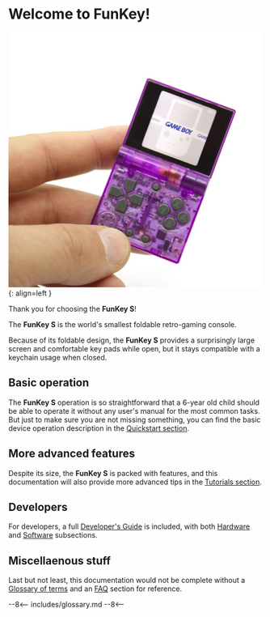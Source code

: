 # Welcome to FunKey!

![Atomic Purple FunKey S](assets/images/Atomic_Purple_FunKey_S.jpg){: align=left }

Thank you for choosing the **FunKey S**!

The **FunKey S** is the world's smallest foldable retro-gaming
console.

Because of its foldable design, the **FunKey S** provides a
surprisingly large screen and comfortable key pads while open, but it
stays compatible with a keychain usage when closed.

## Basic operation

The **FunKey S** operation is so straightforward that a 6-year old
child should be able to operate it without any user's manual for the
most common tasks. But just to make sure you are not missing
something, you can find the basic device operation description in the
[Quickstart section][1].

## More advanced features

Despite its size, the **FunKey S** is packed with features, and this
documentation will also provide more advanced tips in the [Tutorials
section][2].

## Developers

For developers, a full [Developer's Guide][3] is included, with both
[Hardware][3] and [Software][4] subsections.

## Miscellaenous stuff

Last but not least, this documentation would not be complete without a
[Glossary of terms][5] and an [FAQ][6] section for reference.

[1]: quickstart.md
[2]: tutorials/software/update.md
[3]: developers/hardware_ref/
[4]: developers/software_ref/disk_mapping/recovery.md
[5]: miscellaneous/glossary.md
[6]: miscellaneous/faq.md

--8<--
includes/glossary.md
--8<--
